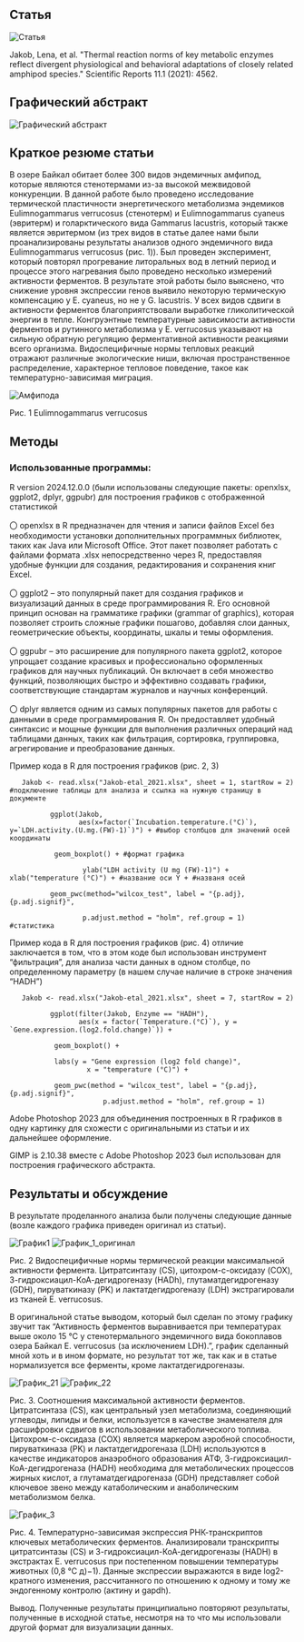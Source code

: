 ## Статья

![Статья](https://github.com/user-attachments/assets/0355cc4d-ce82-45ba-8d16-f213fc22f2ed)

Jakob, Lena, et al. "Thermal reaction norms of key metabolic enzymes reflect divergent physiological and behavioral adaptations of closely related amphipod species." Scientific Reports 11.1 (2021): 4562.

## Графический абстракт
![Графический абстракт](https://github.com/user-attachments/assets/1b676af8-8383-4cf1-b696-1ecc4385d10f)


## Краткое резюме статьи

В озере Байкал обитает более 300 видов эндемичных амфипод, которые являются стенотермами из-за высокой межвидовой конкуренции. В данной работе было проведено исследование термической пластичности энергетического метаболизма эндемиков Eulimnogammarus verrucosus (стенотерм) и Eulimnogammarus cyaneus (эвритерм) и голарктического вида  Gammarus lacustris, который также является эвритермом (из трех видов в статье далее нами были проанализированы результаты анализов одного эндемичного вида Eulimnogammarus verrucosus (рис. 1)). Был проведен эксперимент, который повторял прогревание литоральных вод в летний период и процессе этого нагревания было проведено несколько измерений активности ферментов. В результате этой работы было выяснено, что снижение уровня экспрессии генов выявило некоторую термическую компенсацию у E. cyaneus, но не у G. lacustris. У всех видов сдвиги в активности ферментов благоприятствовали выработке гликолитической энергии в тепле. Конгруэнтные температурные зависимости активности ферментов и рутинного метаболизма у E. verrucosus указывают на сильную обратную регуляцию ферментативной активности реакциями всего организма. Видоспецифичные нормы тепловых реакций отражают различные экологические ниши, включая пространственное распределение, характерное тепловое поведение, такое как температурно-зависимая миграция.

![Амфипода](https://github.com/user-attachments/assets/d26f9aec-ac21-480c-81db-9f6ffd17a0d8)

Рис. 1 Eulimnogammarus verrucosus


## Методы

### Использованные программы:

R version 2024.12.0.0 (были использованы следующие пакеты: openxlsx, ggplot2, dplyr, ggpubr) для построения графиков с отображенной статистикой

〇 openxlsx в R предназначен для чтения и записи файлов Excel без необходимости установки дополнительных программных библиотек, таких как Java или Microsoft Office. Этот пакет позволяет работать с файлами формата .xlsx непосредственно через R, предоставляя удобные функции для создания, редактирования и сохранения книг Excel.

〇 ggplot2 – это популярный пакет для создания графиков и визуализаций данных в среде программирования R. Его основной принцип основан на грамматике графики (grammar of graphics), которая позволяет строить сложные графики пошагово, добавляя слои данных, геометрические объекты, координаты, шкалы и темы оформления.

〇 ggpubr – это расширение для популярного пакета ggplot2, которое упрощает создание красивых и профессионально оформленных графиков для научных публикаций. Он включает в себя множество функций, позволяющих быстро и эффективно создавать графики, соответствующие стандартам журналов и научных конференций.

〇 dplyr является одним из самых популярных пакетов для работы с данными в среде программирования R. Он предоставляет удобный синтаксис и мощные функции для выполнения различных операций над таблицами данных, таких как фильтрация, сортировка, группировка, агрегирование и преобразование данных. 

Пример кода в R для построения графиков (рис. 2, 3) 

       Jakob <- read.xlsx("Jakob-etal_2021.xlsx", sheet = 1, startRow = 2) #подключение таблицы для анализа и ссылка на нужную страницу в документе

              ggplot(Jakob, 
                     aes(x=factor(`Incubation.temperature.(°C)`), y=`LDH.activity.(U.mg.(FW)-1)`)") + #выбор столбцов для значений осей координаты
   
               geom_boxplot() + #формат графика
   
                      ylab("LDH activity (U mg (FW)-1)") + xlab("temperature (°C)") + #название оси Y + #названя осей
    
              geom_pwc(method="wilcox_test", label = "{p.adj}, {p.adj.signif}", 
                          
                      p.adjust.method = "holm", ref.group = 1)  #статистика

Пример кода в R для построения графиков (рис. 4) отличие заключается в том, что в этом коде был использован инструмент “фильтрация”, для анализа части данных в одном столбце, по определенному параметру (в нашем случае наличие в строке значения “HADH”)

       Jakob <- read.xlsx("Jakob-etal_2021.xlsx", sheet = 7, startRow = 2)

              ggplot(filter(Jakob, Enzyme == "HADH"),
                     aes(x = factor(`Temperature.(°C)`), y = `Gene.expression.(log2.fold.change)`)) +
  
               geom_boxplot() +
 
               labs(y = "Gene expression (log2 fold change)",
                       x = "temperature (°C)") +
 
               geom_pwc(method = "wilcox_test", label = "{p.adj}, {p.adj.signif}",
                           p.adjust.method = "holm", ref.group = 1)

Adobe Photoshop 2023 для объединения построенных в R графиков в одну картинку для схожести с оригинальными из статьи  и их дальнейшее оформление. 

GIMP is 2.10.38 вместе с Adobe Photoshop 2023 был использован для построения графического абстракта. 


## Результаты и обсуждение
В результате проделанного анализа были получены следующие данные (возле каждого графика приведен оригинал из статьи).


![График1](https://github.com/user-attachments/assets/28edd70e-1656-4441-9a56-8400a5ee9721)
![График_1_оригинал](https://github.com/user-attachments/assets/ff8abcba-644d-409f-8cb0-2defa3597ea0)


Рис. 2  Видоспецифичные нормы термической реакции максимальной активности фермента. Цитратсинтазу (CS), цитохром-с-оксидазу (COX), 3-гидроксиацил-КоА-дегидрогеназу (HADh), глутаматдегидрогеназу (GDH), пируваткиназу (PK) и лактатдегидрогеназу (LDH) экстрагировали из тканей E. verrucosus. 

В оригинальной статье выводом, который был сделан по этому графику звучит так “Активность ферментов выравнивается при температурах выше около 15 °C у стенотермального эндемичного вида бокоплавов озера Байкал E. verrucosus (за исключением LDH).”, график сделанный мной хоть и в ином формате, но результат тот же, так как и в статье нормализуется все ферменты, кроме лактатдегидрогеназы. 


![График_21](https://github.com/user-attachments/assets/6691d9e7-2821-44ca-8fe3-70fd3fefae5c)
![График_22](https://github.com/user-attachments/assets/948a3c72-31bb-4476-aa30-8b5027a67b8c)


Рис. 3. Соотношения максимальной активности ферментов. Цитратсинтаза (CS), как центральный узел метаболизма, соединяющий углеводы, липиды и белки, используется в качестве знаменателя для расшифровки сдвигов в использовании метаболического топлива. Цитохром-с-оксидаза (COX) является маркером аэробной способности, пируваткиназа (PK) и лактатдегидрогеназа (LDH) используются в качестве индикаторов анаэробного образования АТФ, 3-гидроксиацил-КоА-дегидрогеназа (HADH) необходима для метаболических процессов жирных кислот, а глутаматдегидрогеназа (GDH) представляет собой ключевое звено между катаболическим и анаболическим метаболизмом белка. 


![График_3](https://github.com/user-attachments/assets/9c77df37-20dc-461c-af95-76d4cda00774)


Рис. 4. Температурно-зависимая экспрессия РНК-транскриптов ключевых метаболических ферментов. Анализировали транскрипты цитратсинтазы (CS) и 3-гидроксиацил-КоА-дегидрогеназы (HADH) в экстрактах E. verrucosus при постепенном повышении температуры животных (0,8 °С д)−1). Данные экспрессии выражаются в виде log2-кратного изменения, рассчитанного по отношению к одному и тому же эндогенному контролю (актину и gapdh).

Вывод. Полученные результаты принципиально повторяют результаты, полученные в исходной статье, несмотря на то что мы использовали другой формат для визуализации данных. 
